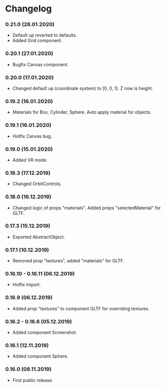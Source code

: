 # Changelog

### 0.21.0 (28.01.2020)

* Default up reverted to defaults.
* Added Grid component.

### 0.20.1 (27.01.2020)

* Bugfix Canvas component.

### 0.20.0 (17.01.2020)

* Changed default up (coordinate system) to [0, 0, 1]. Z now is height.

### 0.19.2 (16.01.2020)

* Materials for Box, Cylinder, Sphere. Auto apply material for objects.

### 0.19.1 (16.01.2020)

* Hotfix Canvas bug.

### 0.19.0 (15.01.2020)

* Added VR mode.

### 0.18.3 (17.12.2019)

* Changed OrbitControls.

### 0.18.0 (16.12.2019)

* Changed logic of props "materials". Added props "selectedMaterial" for GLTF. 

### 0.17.3 (15.12.2019)

* Exported AbstractObject.

### 0.17.1 (10.12.2019)

* Removed prop "textures", added "materials" for GLTF.

### 0.16.10 - 0.16.11 (06.12.2019)

* Hotfix import.

### 0.16.9 (06.12.2019)

* Added prop "textures" to component GLTF for overriding textures. 

### 0.16.2 - 0.16.6 (05.12.2019)

* Added component Screenshot.

### 0.16.1 (12.11.2019)

* Added component Sphere.

### 0.16.0 (08.11.2019)

* First public release.
